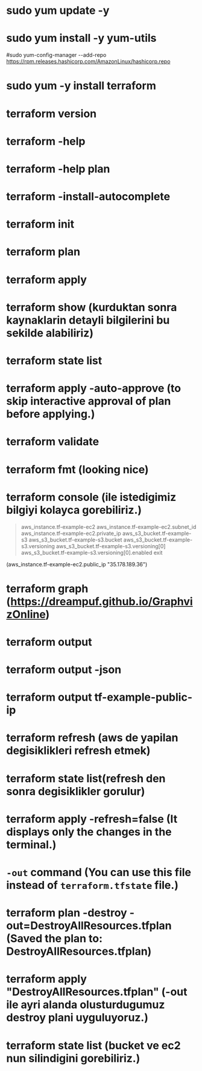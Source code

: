 # sudo yum update -y

# sudo yum install -y yum-utils

#sudo yum-config-manager --add-repo https://rpm.releases.hashicorp.com/AmazonLinux/hashicorp.repo

# sudo yum -y install terraform

# terraform version

# terraform -help

# terraform -help plan

# terraform -install-autocomplete

# terraform init

# terraform plan

# terraform apply

# terraform show (kurduktan sonra kaynaklarin detayli bilgilerini bu sekilde alabiliriz)

# terraform state list

# terraform apply -auto-approve (to skip interactive approval of plan before applying.)

# terraform validate 

# terraform fmt (looking nice)

# terraform console  (ile istedigimiz bilgiyi kolayca gorebiliriz.)
> aws_instance.tf-example-ec2
> aws_instance.tf-example-ec2.subnet_id
> aws_instance.tf-example-ec2.private_ip
> aws_s3_bucket.tf-example-s3
> aws_s3_bucket.tf-example-s3.bucket
> aws_s3_bucket.tf-example-s3.versioning
> aws_s3_bucket.tf-example-s3.versioning[0]
> aws_s3_bucket.tf-example-s3.versioning[0].enabled
> exit

(aws_instance.tf-example-ec2.public_ip
"35.178.189.36")

# terraform graph (https://dreampuf.github.io/GraphvizOnline)

# terraform output

# terraform output -json

# terraform output tf-example-public-ip

# terraform refresh (aws de yapilan degisiklikleri refresh etmek)

# terraform state list(refresh den sonra degisiklikler gorulur)

# terraform apply -refresh=false (It displays only the changes in the terminal.)

#  `-out` command (You can use this file instead of `terraform.tfstate` file.)

# terraform plan -destroy -out=DestroyAllResources.tfplan (Saved the plan to: DestroyAllResources.tfplan)

# terraform apply "DestroyAllResources.tfplan" (-out ile ayri alanda olusturdugumuz destroy plani uyguluyoruz.)

# terraform state list (bucket ve ec2 nun silindigini gorebiliriz.)

#


















